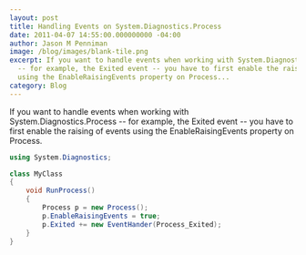 ```yaml
---
layout: post
title: Handling Events on System.Diagnostics.Process
date: 2011-04-07 14:55:00.000000000 -04:00
author: Jason M Penniman
image: /blog/images/blank-tile.png
excerpt: If you want to handle events when working with System.Diagnostics.Process
  -- for example, the Exited event -- you have to first enable the raising of events
  using the EnableRaisingEvents property on Process...
category: Blog
---
```

If you want to handle events when working with System.Diagnostics.Process -- for example, the Exited event -- you have to first enable the raising of events using the EnableRaisingEvents property on Process.

``` cs
using System.Diagnostics;

class MyClass
{
    void RunProcess()
    {
        Process p = new Process();
        p.EnableRaisingEvents = true;
        p.Exited += new EventHander(Process_Exited);
    }
}
```
